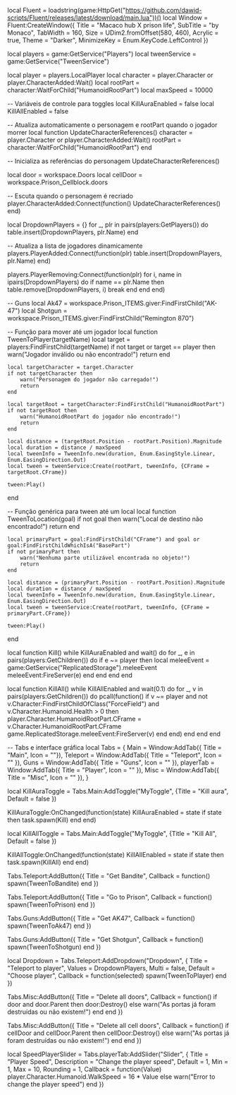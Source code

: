 local Fluent = loadstring(game:HttpGet("https://github.com/dawid-scripts/Fluent/releases/latest/download/main.lua"))()
local Window = Fluent:CreateWindow({
    Title = "Macaco hub X prison life",
    SubTitle = "by Monaco",
    TabWidth = 160,
    Size = UDim2.fromOffset(580, 460),
    Acrylic = true,
    Theme = "Darker",
    MinimizeKey = Enum.KeyCode.LeftControl
})

local players = game:GetService("Players")
local tweenService = game:GetService("TweenService")

local player = players.LocalPlayer
local character = player.Character or player.CharacterAdded:Wait()
local rootPart = character:WaitForChild("HumanoidRootPart")
local maxSpeed = 10000

-- Variáveis de controle para toggles
local KillAuraEnabled = false
local KillAllEnabled = false

-- Atualiza automaticamente o personagem e rootPart quando o jogador morrer
local function UpdateCharacterReferences()
    character = player.Character or player.CharacterAdded:Wait()
    rootPart = character:WaitForChild("HumanoidRootPart")
end

-- Inicializa as referências do personagem
UpdateCharacterReferences()

local door = workspace.Doors
local cellDoor = workspace.Prison_Cellblock.doors

-- Escuta quando o personagem é recriado
player.CharacterAdded:Connect(function()
    UpdateCharacterReferences()
end)

local DropdownPlayers = {}
for _, plr in pairs(players:GetPlayers()) do
    table.insert(DropdownPlayers, plr.Name)
end

-- Atualiza a lista de jogadores dinamicamente
players.PlayerAdded:Connect(function(plr)
    table.insert(DropdownPlayers, plr.Name)
end)

players.PlayerRemoving:Connect(function(plr)
    for i, name in ipairs(DropdownPlayers) do
        if name == plr.Name then
            table.remove(DropdownPlayers, i)
            break
        end
    end
end)

-- Guns
local Ak47 = workspace.Prison_ITEMS.giver:FindFirstChild("AK-47")
local Shotgun = workspace.Prison_ITEMS.giver:FindFirstChild("Remington 870")

-- Função para mover até um jogador
local function TweenToPlayer(targetName)
    local target = players:FindFirstChild(targetName)
    if not target or target == player then
        warn("Jogador inválido ou não encontrado!")
        return
    end

    local targetCharacter = target.Character
    if not targetCharacter then
        warn("Personagem do jogador não carregado!")
        return
    end

    local targetRoot = targetCharacter:FindFirstChild("HumanoidRootPart")
    if not targetRoot then
        warn("HumanoidRootPart do jogador não encontrado!")
        return
    end

    local distance = (targetRoot.Position - rootPart.Position).Magnitude
    local duration = distance / maxSpeed
    local tweenInfo = TweenInfo.new(duration, Enum.EasingStyle.Linear, Enum.EasingDirection.Out)
    local tween = tweenService:Create(rootPart, tweenInfo, {CFrame = targetRoot.CFrame})

    tween:Play()
end

-- Função genérica para tween até um local
local function TweenToLocation(goal)
    if not goal then
        warn("Local de destino não encontrado!")
        return
    end

    local primaryPart = goal:FindFirstChild("CFrame") and goal or goal:FindFirstChildWhichIsA("BasePart")
    if not primaryPart then
        warn("Nenhuma parte utilizável encontrada no objeto!")
        return
    end

    local distance = (primaryPart.Position - rootPart.Position).Magnitude
    local duration = distance / maxSpeed
    local tweenInfo = TweenInfo.new(duration, Enum.EasingStyle.Linear, Enum.EasingDirection.Out)
    local tween = tweenService:Create(rootPart, tweenInfo, {CFrame = primaryPart.CFrame})

    tween:Play()
end

local function Kill()
    while KillAuraEnabled and wait() do
        for _, e in pairs(players:GetChildren()) do
            if e ~= player then
                local meleeEvent = game:GetService("ReplicatedStorage").meleeEvent
                meleeEvent:FireServer(e)
            end
        end
    end
end

local function KillAll()
    while KillAllEnabled and wait(0.1) do
        for _, v in pairs(players:GetChildren()) do
            pcall(function()
                if v ~= player and not v.Character:FindFirstChildOfClass("ForceField") and v.Character.Humanoid.Health > 0 then
                    player.Character.HumanoidRootPart.CFrame = v.Character.HumanoidRootPart.CFrame
                    game.ReplicatedStorage.meleeEvent:FireServer(v)
                end
            end)
        end
    end
end

-- Tabs e interface gráfica
local Tabs = {
    Main = Window:AddTab({ Title = "Main", Icon = ""}),
    Teleport = Window:AddTab({ Title = "Teleport", Icon = "" }),
    Guns = Window:AddTab({ Title = "Guns", Icon = "" }),
    playerTab = Window:AddTab({ Title = "Player", Icon = "" }),
    Misc = Window:AddTab({ Title = "Misc", Icon = "" }),
}

local KillAuraToggle = Tabs.Main:AddToggle("MyToggle", {Title = "Kill aura", Default = false })

KillAuraToggle:OnChanged(function(state)
    KillAuraEnabled = state
    if state then
        task.spawn(Kill)
    end
end)

local KillAllToggle = Tabs.Main:AddToggle("MyToggle", {Title = "Kill All", Default = false })

KillAllToggle:OnChanged(function(state)
    KillAllEnabled = state
    if state then
        task.spawn(KillAll)
    end
end)

Tabs.Teleport:AddButton({
    Title = "Get Bandite",
    Callback = function()
        spawn(TweenToBandite)
    end
})

Tabs.Teleport:AddButton({
    Title = "Go to Prison",
    Callback = function()
        spawn(TweenToPrison)
    end
})

Tabs.Guns:AddButton({
    Title = "Get AK47",
    Callback = function()
        spawn(TweenToAk47)
    end
})

Tabs.Guns:AddButton({
    Title = "Get Shotgun",
    Callback = function()
        spawn(TweenToShotgun)
    end
})

local Dropdown = Tabs.Teleport:AddDropdown("Dropdown", {
    Title = "Teleport to player",
    Values = DropdownPlayers,
    Multi = false,
    Default = "Choose player",
    Callback = function(selected)
        spawn(TweenToPlayer)
    end
})

Tabs.Misc:AddButton({
    Title = "Delete all doors",
    Callback = function()
        if door and door.Parent then
            door:Destroy()
        else
            warn("As portas já foram destruídas ou não existem!")
        end
    end
})

Tabs.Misc:AddButton({
    Title = "Delete all cell doors",
    Callback = function()
        if cellDoor and cellDoor.Parent then
            cellDoor:Destroy()
        else
            warn("As portas já foram destruídas ou não existem!")
        end
    end
})

local SpeedPlayerSlider = Tabs.playerTab:AddSlider("Slider", {
    Title = "Player Speed",
    Description = "Change the player speed",
    Default = 1,
    Min = 1,
    Max = 10,
    Rounding = 1,
    Callback = function(Value)
        player.Character.Humanoid.WalkSpeed = 16 * Value
    else
        warn("Error to change the player speed")
    end
})
